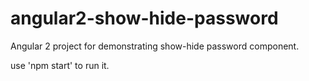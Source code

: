 # angular2-show-hide-password
Angular 2 project for demonstrating show-hide password component.

use 'npm start' to run it.